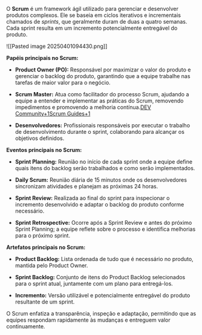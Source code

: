 O **Scrum** é um framework ágil utilizado para gerenciar e desenvolver produtos complexos. Ele se baseia em ciclos iterativos e incrementais chamados de _sprints_, que geralmente duram de duas a quatro semanas. Cada sprint resulta em um incremento potencialmente entregável do produto.

![[Pasted image 20250401094430.png]]

**Papéis principais no Scrum:**

- **Product Owner (PO):** Responsável por maximizar o valor do produto e gerenciar o backlog do produto, garantindo que a equipe trabalhe nas tarefas de maior valor para o negócio.​
    
- **Scrum Master:** Atua como facilitador do processo Scrum, ajudando a equipe a entender e implementar as práticas do Scrum, removendo impedimentos e promovendo a melhoria contínua.​[DEV Community+1Scrum Guides+1](https://dev.to/lima1301lucas/o-basico-do-scrum-um-guia-simples-e-rapido-5ak7?utm_source=chatgpt.com)
    
- **Desenvolvedores:** Profissionais responsáveis por executar o trabalho de desenvolvimento durante o sprint, colaborando para alcançar os objetivos definidos.

**Eventos principais no Scrum:**

- **Sprint Planning:** Reunião no início de cada sprint onde a equipe define quais itens do backlog serão trabalhados e como serão implementados.​
    
- **Daily Scrum:** Reunião diária de 15 minutos onde os desenvolvedores sincronizam atividades e planejam as próximas 24 horas.​
    
- **Sprint Review:** Realizada ao final do sprint para inspecionar o incremento desenvolvido e adaptar o backlog do produto conforme necessário.​
    
- **Sprint Retrospective:** Ocorre após a Sprint Review e antes do próximo Sprint Planning; a equipe reflete sobre o processo e identifica melhorias para o próximo sprint.​
    

**Artefatos principais no Scrum:**

- **Product Backlog:** Lista ordenada de tudo que é necessário no produto, mantida pelo Product Owner.​
    
- **Sprint Backlog:** Conjunto de itens do Product Backlog selecionados para o sprint atual, juntamente com um plano para entregá-los.​
    
- **Incremento:** Versão utilizável e potencialmente entregável do produto resultante de um sprint.​
    

O Scrum enfatiza a transparência, inspeção e adaptação, permitindo que as equipes respondam rapidamente às mudanças e entreguem valor continuamente.